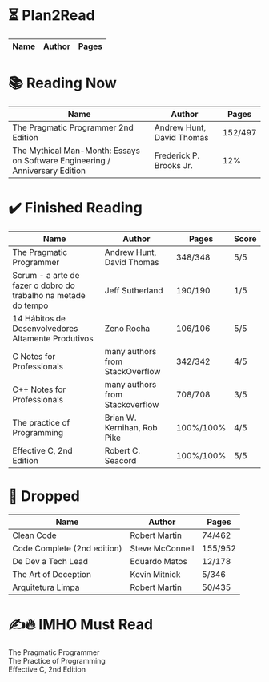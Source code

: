 # ⏳ Plan2Read

Name | Author | Pages
--- | --- | ---

# 📚 Reading Now

Name | Author | Pages
--- | --- | ---
The Pragmatic Programmer 2nd Edition | Andrew Hunt, David Thomas | 152/497  
The Mythical Man-Month: Essays on Software Engineering / Anniversary Edition | Frederick P. Brooks Jr. | 12%


# ✔️ Finished Reading

Name | Author | Pages | Score
--- | --- | --- | ---
The Pragmatic Programmer | Andrew Hunt, David Thomas | 348/348 | 5/5  
Scrum - a arte de fazer o dobro do trabalho na metade do tempo | Jeff Sutherland | 190/190 | 1/5  
14 Hábitos de Desenvolvedores Altamente Produtivos | Zeno Rocha | 106/106 | 5/5  
C Notes for Professionals | many authors from StackOverflow | 342/342 | 4/5
C++ Notes for Professionals | many authors from Stackoverflow | 708/708 | 3/5  
The practice of Programming | Brian W. Kernihan, Rob Pike | 100%/100% | 4/5  
Effective C, 2nd Edition | Robert C. Seacord | 100%/100% | 5/5   

# 🫗 Dropped

Name | Author | Pages
--- | --- | ---
Clean Code | Robert Martin | 74/462   
Code Complete (2nd edition) | Steve McConnell | 155/952  
De Dev a Tech Lead | Eduardo Matos | 12/178  
The Art of Deception | Kevin Mitnick | 5/346  
Arquitetura Limpa | Robert Martin | 50/435  

# ✍🔥 IMHO Must Read

The Pragmatic Programmer   
The Practice of Programming   
Effective C, 2nd Edition   
